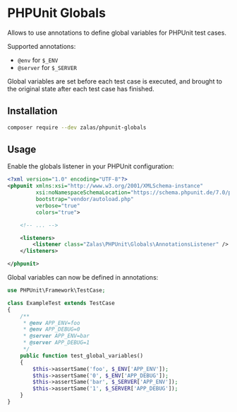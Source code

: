 # PHPUnit Globals

Allows to use annotations to define global variables for PHPUnit test cases.

Supported annotations:

 * `@env` for `$_ENV`
 * `@server` for `$_SERVER` 

Global variables are set before each test case is executed,
and brought to the original state after each test case has finished.

## Installation

```bash
composer require --dev zalas/phpunit-globals
```

## Usage

Enable the globals listener in your PHPUnit configuration:

```xml
<?xml version="1.0" encoding="UTF-8"?>
<phpunit xmlns:xsi="http://www.w3.org/2001/XMLSchema-instance"
         xsi:noNamespaceSchemaLocation="https://schema.phpunit.de/7.0/phpunit.xsd"
         bootstrap="vendor/autoload.php"
         verbose="true"
         colors="true">

    <!-- ... -->

    <listeners>
        <listener class="Zalas\PHPUnit\Globals\AnnotationsListener" />
    </listeners>

</phpunit>
```

Global variables can now be defined in annotations:

```php
use PHPUnit\Framework\TestCase;

class ExampleTest extends TestCase
{
    /**
     * @env APP_ENV=foo
     * @env APP_DEBUG=0
     * @server APP_ENV=bar
     * @server APP_DEBUG=1
     */
    public function test_global_variables()
    {
        $this->assertSame('foo', $_ENV['APP_ENV']);
        $this->assertSame('0', $_ENV['APP_DEBUG']);
        $this->assertSame('bar', $_SERVER['APP_ENV']);
        $this->assertSame('1', $_SERVER['APP_DEBUG']);
    }
}
```
